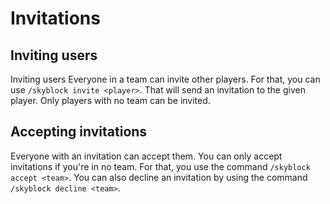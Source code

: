 # Invitations
## Inviting users
Inviting users
Everyone in a team can invite other players. For that, you can use `/skyblock invite <player>`. That will send an 
invitation to the given player. Only players with no team can be invited.

## Accepting invitations
Everyone with an invitation can accept them. You can only accept invitations if you're in no team. For that, you use the
command `/skyblock accept <team>`. You can also decline an invitation by using the command `/skyblock decline <team>`.
